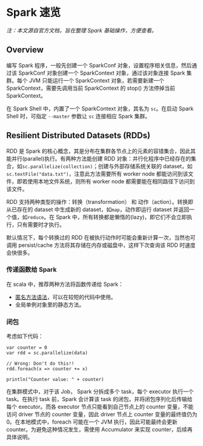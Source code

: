 # Spark 速览

*注：本文源自官方文档，旨在整理 Spark 基础操作，方便查看。*

## Overview

编写 Spark 程序，一般先创建一个 SparkConf 对象，设置程序相关信息，然后通过该 SparkConf 对象创建一个 SparkContext 对象，通过该对象连接 Spark 集群。每个 JVM 只能运行一个 SparkContext 对象，若需要新建一个 SparkContext，需要先调用当前 SparkContext 的 stop() 方法停掉当前 SparkContext。

在 Spark Shell 中，内置了一个 SparkContext 对象，其名为 `sc`。在启动 Spark Shell 时，可指定 `--master` 参数让 `sc` 连接相应 Spark 集群。

## Resilient Distributed Datasets (RDDs)
RDD 是 Spark 的核心概念，其是分布在集群各节点上的元素的容错集合，因此其能并行(parallel)执行。有两种方法能创建 RDD 对象：并行化程序中已经存在的集合，如`sc.parallelize(collection)`；创建与外部存储系统关联的 dataset，如`sc.textFile("data.txt")`，注意此方法需要所有 worker node 都能访问到该文件，即若使用本地文件系统，则所有 worker node 都需要能在相同路径下访问到该文件。

RDD 支持两种类型的操作：转换（transformation） 和 动作（action）。转换即从已存在的 dataset 中生成新的 dataset，如`map`，动作即运行 dataset 并返回一个值，如`reduce`。在 Spark 中，所有转换都是懒惰的(lazy)，即它们不会立即执行，只有需要时才执行。

默认情况下，每个转换过的 RDD 在被执行动作时可能会重新计算一次，当然也可调用 persist/cache 方法将其存储在内存或磁盘中，这样下次查询该 RDD 时速度会快很多。

### 传递函数给 Spark
在 scala 中，推荐两种方法将函数传递给 Spark：
- [匿名方法语法](https://www.scala-lang.org/old/node/133.html)，可以在较短的代码中使用。
- 全局单例对象里的静态方法。

### 闭包
考虑如下代码：
```
var counter = 0
var rdd = sc.parallelize(data)

// Wrong: Don't do this!!
rdd.foreach(x => counter += x)

println("Counter value: " + counter)
```

在集群模式中，对于该 Job， Spark 分拆成多个 task，每个 executor 执行一个task。在执行 task 前，Spark 会计算该 task 的闭包，并将闭包序列化后传输给每个 executor。而各 executor 节点只能看到自己节点上的 counter 变量，不能访问 driver 节点的 counter 变量，因此 driver 节点上 counter 变量的最终值仍为0。在本地模式中，foreach 可能在一个 JVM 执行，因此可能最终会更新 counter。为避免这种情况发生，需使用 Accumulator 来实现 counter，后续再具体说明。

